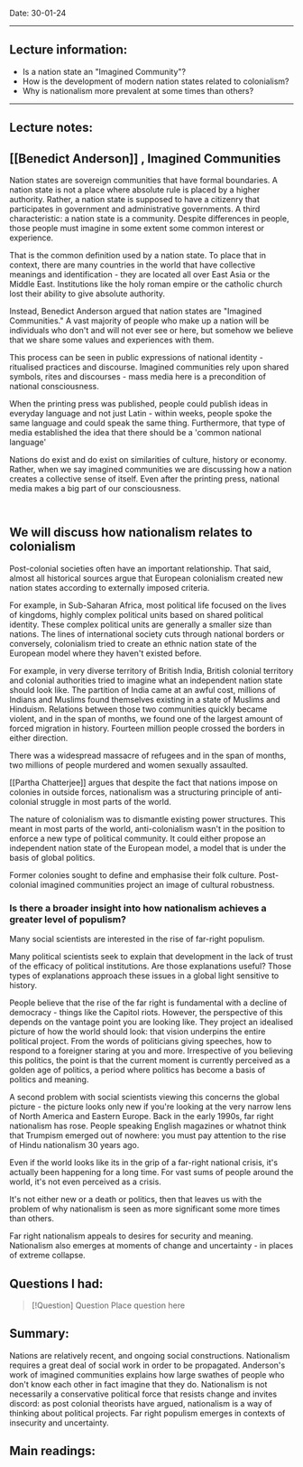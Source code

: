 Date: 30-01-24

---
## Lecture information:

- Is a nation state an "Imagined Community"?
- How is the development of modern nation states related to colonialism?
- Why is nationalism more prevalent at some times than others?
---
## Lecture notes:

## [[Benedict Anderson]] , Imagined Communities

Nation states are sovereign communities that have formal boundaries. A nation state is not a place where absolute rule is placed by a higher authority. Rather, a nation state is supposed to have a citizenry that participates in government and administrative governments. A third characteristic: a nation state is a community. Despite differences in people, those people must imagine in some extent some common interest or experience.

That is the common definition used by a nation state. To place that in context, there are many countries in the world that have collective meanings and identification - they are located all over East Asia or the Middle East. Institutions like the holy roman empire or the catholic church lost their ability to give absolute authority.

Instead, Benedict Anderson argued that nation states are "Imagined Communities." A vast majority of people who make up a nation will be individuals who don't and will not ever see or here, but somehow we believe that we share some values and experiences with them.

This process can be seen in public expressions of national identity - ritualised practices and discourse. Imagined communities rely upon shared symbols, rites and discourses - mass media here is a precondition of national consciousness.

When the printing press was published, people could publish ideas in everyday language and not just Latin - within weeks, people spoke the same language and could speak the same thing. Furthermore, that type of media established the idea that there should be a 'common national language'

Nations do exist and do exist on similarities of culture, history or economy. Rather, when we say imagined communities we are discussing how a nation creates a collective sense of itself. Even after the printing press, national media makes a big part of our consciousness.

```ad-quote


```

## We will discuss how nationalism relates to colonialism

Post-colonial societies often have an important relationship. That said, almost all historical sources argue that European colonialism created new nation states according to externally imposed criteria.

For example, in Sub-Saharan Africa, most political life focused on the lives of kingdoms, highly complex political units based on shared political identity. These complex political units are generally a smaller size than nations. The lines of international society cuts through national borders or conversely, colonialism tried to create an ethnic nation state of the European model where they haven't existed before.

For example, in very diverse territory of British India, British colonial territory and colonial authorities tried to imagine what an independent nation state should look like. The partition of India came at an awful cost, millions of Indians and Muslims found themselves existing in a state of Muslims and Hinduism. Relations between those two communities quickly became violent, and in the span of months, we found one of the largest amount of forced migration in history. Fourteen million people crossed the borders in either direction.

There was a widespread massacre of refugees and in the span of months, two millions of people murdered and women sexually assaulted.

[[Partha Chatterjee]] argues that despite the fact that nations impose on colonies in outside forces, nationalism was a structuring principle of anti-colonial struggle in most parts of the world.

The nature of colonialism was to dismantle existing power structures. This meant in most parts of the world, anti-colonialism wasn't in the position to enforce a new type of political community. It could either propose an independent nation state of the European model, a model that is under the basis of global politics.

Former colonies sought to define and emphasise their folk culture. Post-colonial imagined communities project an image of cultural robustness.


### Is there a broader insight into how nationalism achieves a greater level of populism?

Many social scientists are interested in the rise of far-right populism.

Many political scientists seek to explain that development in the lack of trust of the efficacy of political institutions. Are those explanations useful? Those types of explanations approach these issues in a global light sensitive to history.

People believe that the rise of the far right is fundamental with a decline of democracy - things like the Capitol riots. However, the perspective of this depends on the vantage point you are looking like. They project an idealised picture of how the world should look: that vision underpins the entire political project. From the words of politicians giving speeches, how to respond to a foreigner staring at you and more. Irrespective of you believing this politics, the point is that the current moment is currently perceived as a golden age of politics, a period where politics has become a basis of politics and meaning.

A second problem with social scientists viewing this concerns the global picture - the picture looks only new if you're looking at the very narrow lens of North America and Eastern Europe. Back in the early 1990s, far right nationalism has rose. People speaking English magazines or whatnot think that Trumpism emerged out of nowhere: you must pay attention to the rise of Hindu nationalism 30 years ago.

Even if the world looks like its in the grip of a far-right national crisis, it's actually been happening for a long time. For vast sums of people around the world, it's not even perceived as a crisis.

It's not either new or a death or politics, then that leaves us with the problem of why nationalism is seen as more significant some more times than others.

Far right nationalism appeals to desires for security and meaning. Nationalism also emerges at moments of change and uncertainty - in places of extreme collapse.

## Questions I had:

> [!Question] Question
> Place question here


## Summary:

Nations are relatively recent, and ongoing social constructions.
Nationalism requires a great deal of social work in order to be propagated.
Anderson's work of imagined communities explains how large swathes of people who don't know each other in fact imagine that they do.
Nationalism is not necessarily a conservative political force that resists change and invites discord: as post colonial theorists have argued, nationalism is a way of thinking about political projects.
Far right populism emerges in contexts of insecurity and uncertainty.


## Main readings:

